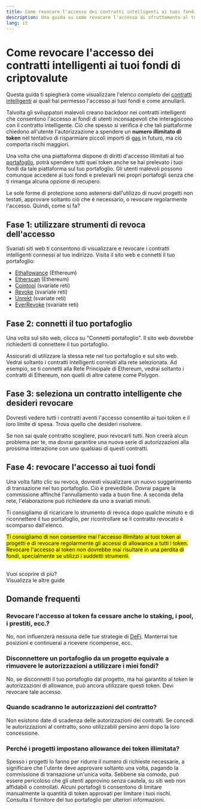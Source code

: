 ```yaml
---
title: Come revocare l'accesso dei contratti intelligenti ai tuoi fondi di criptovalute
description: Una guida su come revocare l'accesso di sfruttamento al token del contratto intelligente
lang: it
---
```


# Come revocare l'accesso dei contratti intelligenti ai tuoi fondi di criptovalute

Questa guida ti spiegherà come visualizzare l'elenco completo dei [contratti intelligenti](/glossary/#smart-contract) ai quali hai permesso l'accesso ai tuoi fondi e come annullarli.

Talvolta gli sviluppatori malevoli creano backdoor nei contratti intelligenti che consentono l'accesso ai fondi di utenti inconsapevoli che interagiscono con il contratto intelligente. Ciò che spesso si verifica è che tali piattaforme chiedono all'utente l'autorizzazione a spendere un **numero illimitato di token** nel tentativo di risparmiare piccoli importi di [gas](/glossary/#gas) in futuro, ma ciò comporta rischi maggiori.

Una volta che una piattaforma dispone di diritti d'accesso illimitati al tuo [portafoglio](/glossary/#wallet), potrà spendere tutti quei token anche se hai prelevato i tuoi fondi da tale piattaforma sul tuo portafoglio. Gli utenti malevoli possono comunque accedere ai tuoi fondi e prelevarli nei propri portafogli senza che ti rimanga alcuna opzione di recupero.

Le sole forme di protezione sono astenersi dall'utilizzo di nuovi progetti non testati, approvare soltanto ciò che è necessario, o revocare regolarmente l'accesso. Quindi, come si fa?

## Fase 1: utilizzare strumenti di revoca dell'accesso

Svariati siti web ti consentono di visualizzare e revocare i contratti intelligenti connessi al tuo indirizzo. Visita il sito web e connetti il tuo portafoglio:

- [Ethallowance](https://ethallowance.com/) (Ethereum)
- [Etherscan](https://etherscan.io/tokenapprovalchecker) (Ethereum)
- [Cointool](https://cointool.app/approve/eth) (svariate reti)
- [Revoke](https://revoke.cash/) (svariate reti)
- [Unrekt](https://app.unrekt.net/) (svariate reti)
- [EverRevoke](https://everrise.com/everrevoke/) (svariate reti)

## Fase 2: connetti il tuo portafoglio

Una volta sul sito web, clicca su "Connetti portafoglio". Il sito web dovrebbe richiederti di connettere il tuo portafoglio.

Assicurati di utilizzare la stessa rete nel tuo portafoglio e sul sito web. Vedrai soltanto i contratti intelligenti correlati alla rete selezionata. Ad esempio, se ti connetti alla Rete Principale di Ethereum, vedrai soltanto i contratti di Ethereum, non quelli di altre catene come Polygon.

## Fase 3: seleziona un contratto intelligente che desideri revocare

Dovresti vedere tutti i contratti aventi l'accesso consentito ai tuoi token e il loro limite di spesa. Trova quello che desideri risolvere.

Se non sai quale contratto scegliere, puoi revocarli tutti. Non creerà alcun problema per te, ma dovrai garantire una nuova serie di autorizzazioni alla prossima interazione con uno qualsiasi di questi contratti.

## Fase 4: revocare l'accesso ai tuoi fondi

Una volta fatto clic su revoca, dovresti visualizzare un nuovo suggerimento di transazione nel tuo portafoglio. Ciò è prevedibile. Dovrai pagare la commissione affinché l'annullamento vada a buon fine. A seconda della rete, l'elaborazione può richiedere da uno a svariati minuti.

Ti consigliamo di ricaricare lo strumento di revoca dopo qualche minuto e di riconnettere il tuo portafoglio, per ricontrollare se il contratto revocato è scomparso dall'elenco.

<mark>Ti consigliamo di non consentire mai l'accesso illimitato ai tuoi token ai progetti e di revocare regolarmente gli accessi di allowance a tutti i token. Revocare l'accesso al token non dovrebbe mai risultare in una perdita di fondi, specialmente se utilizzi i suddetti strumenti.</mark>

 <br />

<Alert variant="update">
<AlertEmoji text=":eyes:"/>
<AlertContent className="justify-between flex-row items-center">
  <div>Vuoi scoprire di più?</div>
  <ButtonLink href="/guides/">
    Visualizza le altre guide
  </ButtonLink>
</AlertContent>
</Alert>

## Domande frequenti

### Revocare l'accesso al token fa cessare anche lo staking, i pool, i prestiti, ecc.?

No, non influenzerà nessuna delle tue strategie di [DeFi](/glossary/#defi). Manterrai tue posizioni e continuerai a ricevere ricompense, ecc.

### Disconnettere un portafoglio da un progetto equivale a rimuovere le autorizzazioni a utilizzare i miei fondi?

No, se disconnetti il tuo portafoglio dal progetto, ma hai garantito al token le autorizzazioni di allowance, può ancora utilizzare questi token. Devi revocare tale accesso.

### Quando scadranno le autorizzazioni del contratto?

Non esistono date di scadenza delle autorizzazioni dei contratti. Se concedi le autorizzazioni al contratto, sono utilizzabili persino anni dopo la loro concessione.

### Perché i progetti impostano allowance dei token illimitata?

Spesso i progetti lo fanno per ridurre il numero di richieste necessarie, a significare che l'utente deve approvare soltanto una volta, pagando la commissione di transazione un'unica volta. Sebbene sia comodo, può essere pericoloso che gli utenti approvino senza cautela, su siti web non affidabili o controllati. Alcuni portafogli ti consentono di limitare manualmente la quantità di token approvati per limitare i tuoi rischi. Consulta il fornitore del tuo portafoglio per ulteriori informazioni.
